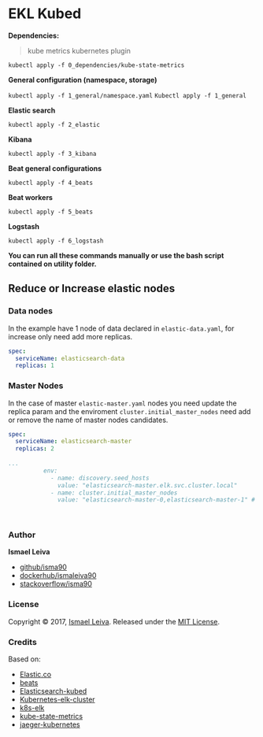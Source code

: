 # EKL Kubed

**Dependencies:**

> kube metrics kubernetes plugin

`kubectl apply -f 0_dependencies/kube-state-metrics`

**General configuration (namespace, storage)**

`kubectl apply -f 1_general/namespace.yaml`
`Kubectl apply -f 1_general`

**Elastic search**

`kubectl apply -f 2_elastic`

**Kibana**

`kubectl apply -f 3_kibana`

**Beat general configurations**

`kubectl apply -f 4_beats`

**Beat workers**

`kubectl apply -f 5_beats`

**Logstash**

`kubectl apply -f 6_logstash`


**You can run all these commands manually or use the bash script contained on utility folder.**

## Reduce or Increase elastic nodes

### Data nodes

In the example have 1 node of data declared in `elastic-data.yaml`, for increase only need add more replicas.

```yaml
spec:
  serviceName: elasticsearch-data
  replicas: 1
```
### Master Nodes

In the case of master `elastic-master.yaml` nodes you need update the replica param and the enviroment `cluster.initial_master_nodes` need add or remove the name of master nodes candidates.
```yaml
spec:
  serviceName: elasticsearch-master
  replicas: 2
  
...
          env:
            - name: discovery.seed_hosts
              value: "elasticsearch-master.elk.svc.cluster.local"
            - name: cluster.initial_master_nodes
              value: "elasticsearch-master-0,elasticsearch-master-1" # necessarily have to match the number of replicas
  
  
```


### Author

**Ismael Leiva**

* [github/isma90](https://github.com/isma90)
* [dockerhub/ismaleiva90](https://hub.docker.com/u/ismaleiva90)
* [stackoverflow/isma90](https://stackoverflow.com/users/2043313/isma90?tab=profile)

### License

Copyright © 2017, [Ismael Leiva](https://github.com/isma90).
Released under the [MIT License](LICENSE).

### Credits

Based on: 
- [Elastic.co](https://www.elastic.co/guide/en/logstash/7.0/index.html)
- [beats](https://github.com/elastic/beats/tree/master/deploy/kubernetes)
- [Elasticsearch-kubed](https://github.com/jswidler/elasticsearch-kubed)
- [Kubernetes-elk-cluster](https://github.com/pires/kubernetes-elk-cluster)
- [k8s-elk](https://github.com/neogenix/k8s-elk)
- [kube-state-metrics](https://github.com/kubernetes/kube-state-metrics)
- [jaeger-kubernetes](https://github.com/jaegertracing/jaeger-kubernetes#production-setup)
